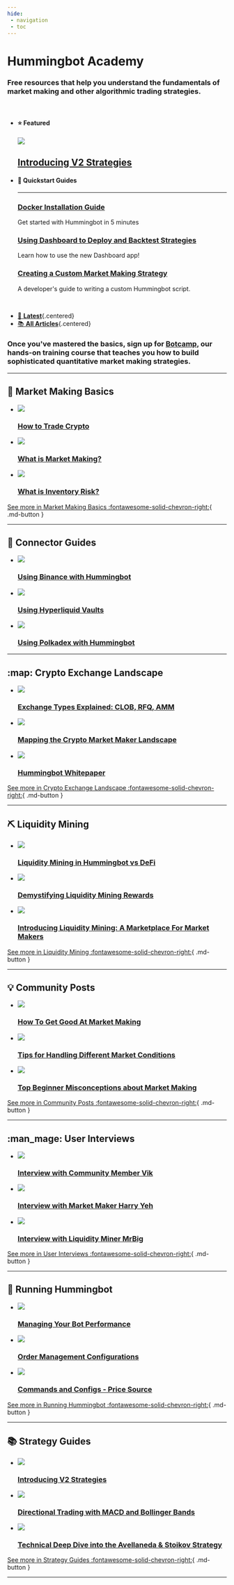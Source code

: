 ```yaml
---
hide:
 - navigation
 - toc
---
```


# Hummingbot Academy

### Free resources that help you understand the fundamentals of **market making** and other algorithmic trading strategies.

<br />

<div class="grid two-thirds cards" markdown>

-   #### :star: Featured
    
    [![](/blog/introducing-v2-strategies/cover.png)](/blog/introducing-v2-strategies)

    ## [Introducing V2 Strategies](/blog/introducing-v2-strategies)

-   #### :rocket: Quickstart Guides

    ---

    ### [Docker Installation Guide](/academy-content/docker-installation-guide)

    Get started with Hummingbot in 5 minutes

    ### [Using Dashboard to Deploy and Backtest Strategies](/academy-content/using-dashboard-to-deploy-and-backtest-strategies/)

    Learn how to use the new Dashboard app!

    ### [Creating a Custom Market Making Strategy](/academy-content/creating-a-custom-market-making-strategy/)

    A developer's guide to writing a custom Hummingbot script.

    <br />

</div>

<div class="grid cards" markdown>

- [:calendar: __Latest__](/academy-content/){.centered}
- [:books: __All Articles__](./all.md){.centered}

</div>

### Once you've mastered the basics, sign up for **[Botcamp](/botcamp)**, our hands-on training course that teaches you how to build sophisticated quantitative market making strategies.

---

## :thinking: Market Making Basics

<div class="grid cards" markdown>

-   [![](/academy-content/how-to-trade-crypto/cover.webp)](/academy-content/how-to-trade-crypto/)

    ### [How to Trade Crypto](/academy-content/how-to-trade-crypto/)

-   [![](/academy-content/what-is-market-making/cover.webp)](/academy-content/what-is-market-making/)

    ### [What is Market Making?](/academy-content/what-is-market-making/)

-   [![](/academy-content/what-is-inventory-risk/cover.webp)](/academy-content/what-is-inventory-risk/)

    ### [What is Inventory Risk?](/academy-content/what-is-inventory-risk/)

</div>

[See more in Market Making Basics :fontawesome-solid-chevron-right:](/academy/all/#market-making-basics){ .md-button }

---

## :book: Connector Guides

<div class="grid cards" markdown>

-   [![](/academy-content/using-binance-with-hummingbot/cover.png)](/academy/content/using-binance-with-hummingbot/)

    ### [Using Binance with Hummingbot](/academy-content/using-binance-with-hummingbot/)

-   [![](/academy-content/using-hyperliquid-vaults-with-hummingbot/cover.png)](/academy-content/using-hyperliquid-vaults-with-hummingbot/)

    ### [Using Hyperliquid Vaults](/academy-content/using-hyperliquid-vaults-with-hummingbot/)

-   [![](/academy-content/using-polkadex-with-hummingbot/cover.png)](/academy-content/using-polkadex-with-hummingbot/)

    ### [Using Polkadex with Hummingbot](/academy-content/using-polkadex-with-hummingbot/)

</div>

---

## :map: Crypto Exchange Landscape

<div class="grid cards" markdown>

-   [![](/academy-content/exchange-types-explained-clob-rfq-amm/cover.webp)](/academy-content/exchange-types-explained-clob-rfq-amm/)

    ### [Exchange Types Explained: CLOB, RFQ, AMM](/academy-content/exchange-types-explained-clob-rfq-amm/)

-   [![](/academy-content/mapping-the-crypto-market-maker-landscape/cover.webp)](/academy-content/mapping-the-crypto-market-maker-landscape/)

    ### [Mapping the Crypto Market Maker Landscape](/academy-content/mapping-the-crypto-market-maker-landscape/)

-   [![](/blog/hummingbot-whitepaper/cover.png)](/blog/hummingbot-whitepaper/)

    ### [Hummingbot Whitepaper](/blog/hummingbot-whitepaper/)

</div>

[See more in Crypto Exchange Landscape :fontawesome-solid-chevron-right:](/academy/all/#crypto-exchange-landscape){ .md-button }

---

## :pick: Liquidity Mining

<div class="grid cards" markdown>

-   [![](/academy-content/liquidity-mining-in-hummingbot-vs-defi/cover.jpg)](/academy-content/liquidity-mining-in-hummingbot-vs-defi)

    ### [Liquidity Mining in Hummingbot vs DeFi](/academy-content/liquidity-mining-in-hummingbot-vs-defi)

-   [![](/academy-content/demystifying-liquidity-mining-rewards/cover.webp)](/academy-content/demystifying-liquidity-mining-rewards/)

    ### [Demystifying Liquidity Mining Rewards](/academy-content/demystifying-liquidity-mining-rewards/)

-   [![](/blog/introducing-liquidity-mining-a-marketplace-for-market-makers/cover1.png)](/blog/introducing-liquidity-mining-a-marketplace-for-market-makers/)

    ### [Introducing Liquidity Mining: A Marketplace For Market Makers](/blog/introducing-liquidity-mining-a-marketplace-for-market-makers/)

</div>

[See more in Liquidity Mining :fontawesome-solid-chevron-right:](/academy/all/#liquidity-mining){ .md-button }

---

## :bulb: Community Posts

<div class="grid cards" markdown>

-   [![](/academy-content/how-to-get-good-at-market-making/cover.webp)](/academy-content/how-to-get-good-at-market-making/)

    ### [How To Get Good At Market Making](/academy-content/how-to-get-good-at-market-making/)

-   [![](/academy-content/tips-for-handling-different-market-conditions/cover.webp)](/academy-content/tips-for-handling-different-market-conditions/)

    ### [Tips for Handling Different Market Conditions](/academy-content/tips-for-handling-different-market-conditions/)

-   [![](/academy-content/top-beginners-top-misconceptions-about-market-making/cover.webp)](/academy-content/top-beginner-misconceptions-about-market-making/)

    ### [Top Beginner Misconceptions about Market Making](/academy-content/top-beginner-misconceptions-about-market-making/)

</div>

[See more in Community Posts :fontawesome-solid-chevron-right:](/academy/all/#community-posts){ .md-button }

---

## :man_mage: User Interviews

<div class="grid cards" markdown>

-   [![](/blog/interview-with-community-member-vik/cover.webp)](/blog/interview-with-community-member-vik/)

    ### [Interview with Community Member Vik](/blog/interview-with-community-member-vik/)

-   [![](/blog/interview-with-market-maker-harry-yeh/cover.webp)](/blog/interview-with-market-maker-harry-yeh/)

    ### [Interview with Market Maker Harry Yeh](/blog/interview-with-market-maker-harry-yeh/)

-   [![](/blog/interview-with-liquidity-miner-mrbig/cover.webp)](/blog/interview-with-liquidity-miner-mrbig/)

    ### [Interview with Liquidity Miner MrBig](/blog/interview-with-liquidity-miner-mrbig/)

</div>

[See more in User Interviews :fontawesome-solid-chevron-right:](/academy/all/#user-interviews){ .md-button }

---

## :robot: Running Hummingbot

<div class="grid cards" markdown>

-   [![](/academy-content/managing-your-bot-performance/cover.webp)](../academy-content/posts/managing-your-bot-performance/index.md)

    ### [Managing Your Bot Performance](../academy-content/posts/managing-your-bot-performance/index.md)

-   [![](/academy-content/order-management-configurations/cover.webp)](/academy-content/order-management-configurations/)

    ### [Order Management Configurations](/academy-content/order-management-configurations/)

-   [![](/academy-content/commands-and-configs-price-source/cover.webp)](../academy-content/posts/commands-and-configs-price-source/index.md)

    ### [Commands and Configs - Price Source](../academy-content/posts/commands-and-configs-price-source/index.md)

</div>

[See more in Running Hummingbot :fontawesome-solid-chevron-right:](/academy/all/#running-hummingbot){ .md-button }

---

## :books: Strategy Guides

<div class="grid cards" markdown>

-   [![](/blog/introducing-v2-strategies/cover.png)](/blog/introducing-v2-strategies)

    ### [Introducing V2 Strategies](/blog/introducing-v2-strategies)

-   [![](/academy-content/directional-trading-with-macd-and-bollinger-bands/cover.webp)](/academy-content/directional-trading-with-macd-and-bollinger-bands/)

    ### [Directional Trading with MACD and Bollinger Bands](/academy-content/directional-trading-with-macd-and-bollinger-bands/)

-   [![](/academy-content/technical-deep-dive-into-the-avellaneda-stoikov-strategy/cover.webp)](/academy-content/technical-deep-dive-into-the-avellaneda-stoikov-strategy/)

    ### [Technical Deep Dive into the Avellaneda & Stoikov Strategy](/academy-content/technical-deep-dive-into-the-avellaneda-stoikov-strategy/)

</div>

[See more in Strategy Guides  :fontawesome-solid-chevron-right:](/academy/all/#strategy-guides){ .md-button }

---
